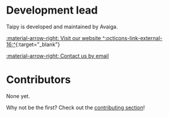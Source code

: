 # Development lead

Taipy is developed and maintained by Avaiga.

[:material-arrow-right: Visit our website ^:octicons-link-external-16:^](https://www.taipy.io/){:target="\_blank"}

[:material-arrow-right: Contact us by email](mailto:taipy.dev@avaiga.com)

# Contributors

None yet.

Why not be the first? Check out the [contributing section](../../contributing/about_contributing/)!
